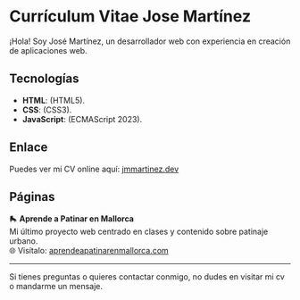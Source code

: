 # Currículum Vitae Jose Martínez

¡Hola! Soy José Martínez, un desarrollador web con experiencia en creación de aplicaciones web.

## Tecnologías

- **HTML**: (HTML5).
- **CSS**: (CSS3).
- **JavaScript**: (ECMAScript 2023).

## Enlace

Puedes ver mi CV online aquí: [jmmartinez.dev](https://jmmartinez.dev)

## Páginas

🛼 **Aprende a Patinar en Mallorca**  
Mi último proyecto web centrado en clases y contenido sobre patinaje urbano.  
🌐 Visítalo: [aprendeapatinarenmallorca.com](https://aprendeapatinarenmallorca.com)

---

Si tienes preguntas o quieres contactar conmigo, no dudes en visitar mi cv o mandarme un mensaje.
